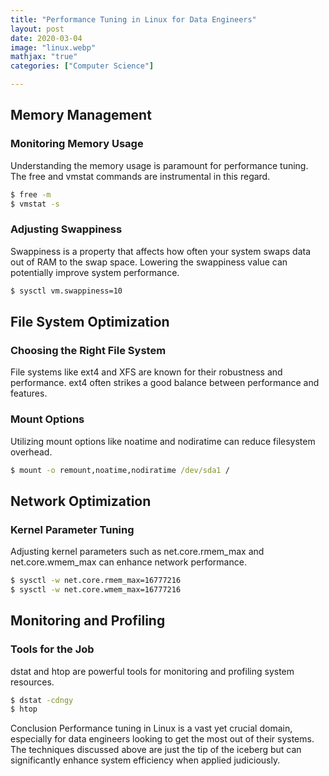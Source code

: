 ```yaml
---
title: "Performance Tuning in Linux for Data Engineers"
layout: post
date: 2020-03-04
image: "linux.webp"
mathjax: "true"
categories: ["Computer Science"]

---
```


## Memory Management
### Monitoring Memory Usage
Understanding the memory usage is paramount for performance tuning. The free and vmstat commands are instrumental in this regard.

```bat
$ free -m
$ vmstat -s
```

### Adjusting Swappiness
Swappiness is a property that affects how often your system swaps data out of RAM to the swap space. Lowering the swappiness value can potentially improve system performance.

```bat
$ sysctl vm.swappiness=10
```

## File System Optimization
### Choosing the Right File System
File systems like ext4 and XFS are known for their robustness and performance. ext4 often strikes a good balance between performance and features.

### Mount Options
Utilizing mount options like noatime and nodiratime can reduce filesystem overhead.

```bat
$ mount -o remount,noatime,nodiratime /dev/sda1 /
```

## Network Optimization
### Kernel Parameter Tuning
Adjusting kernel parameters such as net.core.rmem_max and net.core.wmem_max can enhance network performance.

```bat
$ sysctl -w net.core.rmem_max=16777216
$ sysctl -w net.core.wmem_max=16777216
```

## Monitoring and Profiling
### Tools for the Job
dstat and htop are powerful tools for monitoring and profiling system resources.

```bat
$ dstat -cdngy
$ htop
```

Conclusion
Performance tuning in Linux is a vast yet crucial domain, especially for data engineers looking to get the most out of their systems. The techniques discussed above are just the tip of the iceberg but can significantly enhance system efficiency when applied judiciously.